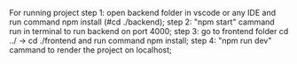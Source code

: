 For running project 
step 1: open backend folder in vscode or any IDE and run command npm install (#cd ./backend);
step 2: "npm start" cammand run in terminal to run backend on port 4000;
step 3: go to frontend folder cd ../ -> cd ./frontend and run command npm install;
step 4: "npm run dev" cammand to render the project on localhost;
